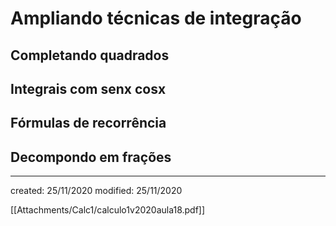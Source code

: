 # Ampliando técnicas de integração
## Completando quadrados
## Integrais com senx cosx
## Fórmulas de recorrência
## Decompondo em frações

---

created: 25/11/2020
modified: 25/11/2020

[[Attachments/Calc1/calculo1v2020aula18.pdf]]